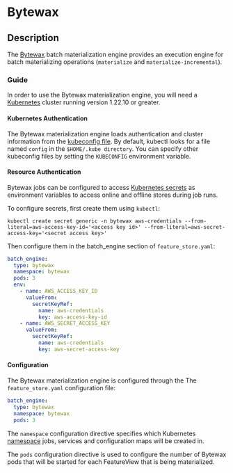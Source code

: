 # Bytewax

## Description

The [Bytewax](https://bytewax.io) batch materialization engine provides an execution
engine for batch materializing operations (`materialize` and `materialize-incremental`).

### Guide

In order to use the Bytewax materialization engine, you will need a [Kubernetes](https://kubernetes.io/) cluster running version 1.22.10 or greater.

#### Kubernetes Authentication

The Bytewax materialization engine loads authentication and cluster information from the [kubeconfig file](https://kubernetes.io/docs/concepts/configuration/organize-cluster-access-kubeconfig/). By default, kubectl looks for a file named `config` in the `$HOME/.kube directory`. You can specify other kubeconfig files by setting the `KUBECONFIG` environment variable.

#### Resource Authentication

Bytewax jobs can be configured to access [Kubernetes secrets](https://kubernetes.io/docs/concepts/configuration/secret/) as environment variables to access online and offline stores during job runs.

To configure secrets, first create them using `kubectl`:

``` shell
kubectl create secret generic -n bytewax aws-credentials --from-literal=aws-access-key-id='<access key id>' --from-literal=aws-secret-access-key='<secret access key>'
```

Then configure them in the batch_engine section of `feature_store.yaml`:

``` yaml
batch_engine:
  type: bytewax
  namespace: bytewax
  pods: 3
  env:
    - name: AWS_ACCESS_KEY_ID
      valueFrom:
        secretKeyRef:
          name: aws-credentials
          key: aws-access-key-id
    - name: AWS_SECRET_ACCESS_KEY
      valueFrom:
        secretKeyRef:
          name: aws-credentials
          key: aws-secret-access-key
```

#### Configuration

The Bytewax materialization engine is configured through the The `feature_store.yaml` configuration file:

``` yaml
batch_engine:
  type: bytewax
  namespace: bytewax
  pods: 3
```

The `namespace` configuration directive specifies which Kubernetes [namespace](https://kubernetes.io/docs/concepts/overview/working-with-objects/namespaces/) jobs, services and configuration maps will be created in.

The `pods` configuration directive is used to configure the number of Bytewax pods that will be started for each FeatureView that is being materialized.

